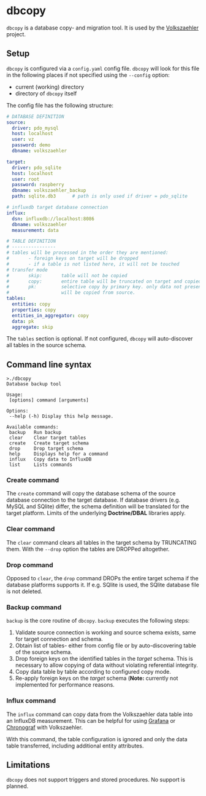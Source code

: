 dbcopy
======

`dbcopy` is a database copy- and migration tool. It is used by the [Volkszaehler](http://volkszaehler.org) project.

Setup
-----

`dbcopy` is configured via a `config.yaml` config file. `dbcopy` will look for this file in the following places if not specified using the `--config` option:

  - current (working) directory
  - directory of `dbcopy` itself

The config file has the following structure:

```yaml
# DATABASE DEFINITION
source:
  driver: pdo_mysql
  host: localhost
  user: vz
  password: demo
  dbname: volkszaehler

target:
  driver: pdo_sqlite
  host: localhost
  user: root
  password: raspberry
  dbname: volkszaehler_backup
  path: sqlite.db3		# path is only used if driver = pdo_sqlite

# influxdb target database connection
influx:
  dsn: influxdb://localhost:8086
  dbname: volkszaehler
  measurement: data

# TABLE DEFINITION
# ----------------
# tables will be processed in the order they are mentioned:
#		- foreign keys on target will be dropped
#		- if a table is not listed here, it will not be touched
# transfer mode
#		skip:		table will not be copied
#		copy:		entire table will be truncated on target and copied from source
#		pk:			selective copy by primary key. only data not present on target
# 					will be copied from source.
tables:
  entities: copy
  properties: copy
  entities_in_aggregator: copy
  data: pk
  aggregate: skip

```

The `tables` section is optional. If not configured, `dbcopy` will auto-discover all tables in the source schema.

Command line syntax
-------------------

```
>./dbcopy
Database backup tool

Usage:
 [options] command [arguments]

Options:
 --help (-h) Display this help message.

Available commands:
 backup   Run backup
 clear    Clear target tables
 create   Create target schema
 drop     Drop target schema
 help     Displays help for a command
 influx   Copy data to InfluxDB
 list     Lists commands
```

### Create command

The `create` command will copy the database schema of the source database connection to the target database. If database drivers (e.g. MySQL and SQlite) differ, the schema definition will be translated for the target platform. Limits of the underlying **Doctrine/DBAL** libraries apply.

### Clear command

The `clear` command clears all tables in the target schema by TRUNCATING them. With the `--drop` option the tables are DROPPed altogether.

### Drop command

Opposed to `clear`, the `drop` command DROPs the entire target schema if the database platforms supports it. If e.g. SQlite is used, the SQlite database file is not deleted.

### Backup command

`backup` is the core routine of `dbcopy`. `backup` executes the following steps:

  1. Validate source connection is working and source schema exists, same for target connection and schema.
  2. Obtain list of tables- either from config file or by auto-discovering table of the source schema.
  3. Drop foreign keys on the identified tables in the *target* schema. This is necessary to allow copying of data without violating referential integrity.
  4. Copy data table by table according to configured copy mode.
  5. Re-apply foreign keys on the *target* schema (**Note:** currently not implemented for performance reasons.

### Influx command

The `influx` command can copy data from the Volkszaehler data table into an InfluxDB measurement. This can be helpful for using [Grafana](https://grafana.com) or [Chronograf](https://www.influxdata.com/time-series-platform/chronograf/) with Volkszaehler.

With this command, the table configuration is ignored and only the data table transferred, including additional entity attributes.

Limitations
-----------

`dbcopy` does not support triggers and stored procedures. No support is planned.

